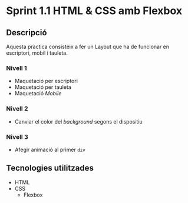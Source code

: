 # Sprint 1.1 HTML & CSS amb Flexbox
## Descripció
Aquesta pràctica consisteix a fer un Layout que ha de funcionar en escriptori, mòbil i tauleta.
### Nivell 1
* Maquetació per escriptori
* Maquetació per tauleta
* Maquetació *Mobile*
### Nivell 2
* Canviar el color del *background* segons el dispositiu
### Nivell 3
* Afegir animació al primer `div`
## Tecnologies utilitzades
* HTML 
* CSS
	* Flexbox
